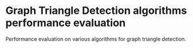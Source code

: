 # Graph Triangle Detection algorithms performance evaluation
Performance evaluation on various algorithms for graph triangle detection.
